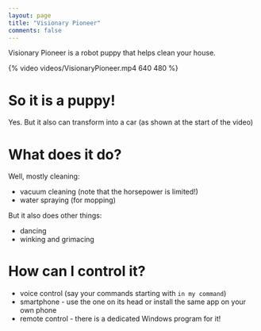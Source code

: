 ```yaml
---
layout: page
title: "Visionary Pioneer"
comments: false
---
```


Visionary Pioneer is a robot puppy that helps clean your house.

{% video videos/VisionaryPioneer.mp4 640 480 %}

# So it is a puppy!

Yes. But it also can transform into a car (as shown at the start of the video)

# What does it do?

Well, mostly cleaning:

* vacuum cleaning (note that the horsepower is limited!) 
* water spraying (for mopping)

But it also does other things:

* dancing
* winking and grimacing

# How can I control it?

* voice control (say your commands starting with `in my command`)
* smartphone - use the one on its head or install the same app on your own phone
* remote control - there is a dedicated Windows program for it!
